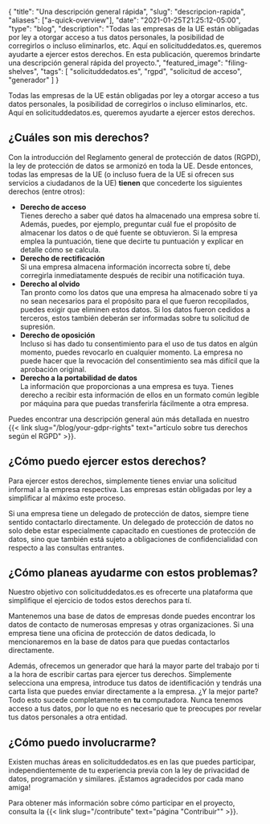 {
    "title": "Una descripción general rápida",
    "slug": "descripcion-rapida",
    "aliases": ["a-quick-overview"],
    "date": "2021-01-25T21:25:12-05:00",
    "type": "blog",
    "description": "Todas las empresas de la UE están obligadas por ley a otorgar acceso a tus datos personales, la posibilidad de corregirlos o incluso eliminarlos, etc. Aquí en solicituddedatos.es, queremos ayudarte a ejercer estos derechos. En esta publicación, queremos brindarte una descripción general rápida del proyecto.",
    "featured_image": "filing-shelves",
    "tags": [ "solicituddedatos.es", "rgpd", "solicitud de acceso", "generador" ]
}

Todas las empresas de la UE están obligadas por ley a otorgar acceso a tus datos personales, la posibilidad de corregirlos o incluso eliminarlos, etc. Aquí en solicituddedatos.es, queremos ayudarte a ejercer estos derechos.

## ¿Cuáles son mis derechos?

Con la introducción del Reglamento general de protección de datos (RGPD), la ley de protección de datos se armonizó en toda la UE. Desde entonces, todas las empresas de la UE (o incluso fuera de la UE si ofrecen sus servicios a ciudadanos de la UE) **tienen** que concederte los siguientes derechos (entre otros):

* **Derecho de acceso**  
Tienes derecho a saber qué datos ha almacenado una empresa sobre tí. Además, puedes, por ejemplo, preguntar cuál fue el propósito de almacenar los datos o de qué fuente se obtuvieron. Si la empresa emplea la puntuación, tiene que decirte tu puntuación y explicar en detalle cómo se calcula.
* **Derecho de rectificación**  
Si una empresa almacena información incorrecta sobre tí, debe corregirla inmediatamente después de recibir una notificación tuya.
* **Derecho al olvido**  
Tan pronto como los datos que una empresa ha almacenado sobre tí ya no sean necesarios para el propósito para el que fueron recopilados, puedes exigir que eliminen estos datos. Si los datos fueron cedidos a terceros, estos también deberán ser informadas sobre tu solicitud de supresión.
* **Derecho de oposición**  
Incluso si has dado tu consentimiento para el uso de tus datos en algún momento, puedes revocarlo en cualquier momento. La empresa no puede hacer que la revocación del consentimiento sea más difícil que la aprobación original.
* **Derecho a la portabilidad de datos**  
La información que proporcionas a una empresa es tuya. Tienes derecho a recibir esta información de ellos en un formato común legible por máquina para que puedas transferirla fácilmente a otra empresa.

Puedes encontrar una descripción general aún más detallada en nuestro {{< link slug="/blog/your-gdpr-rights" text="artículo sobre tus derechos según el RGPD" >}}.

## ¿Cómo puedo ejercer estos derechos?

Para ejercer estos derechos, simplemente tienes enviar una solicitud informal a la empresa respectiva. Las empresas están obligadas por ley a simplificar al máximo este proceso.

Si una empresa tiene un delegado de protección de datos, siempre tiene sentido contactarlo directamente. Un delegado de protección de datos no solo debe estar especialmente capacitado en cuestiones de protección de datos, sino que también está sujeto a obligaciones de confidencialidad con respecto a las consultas entrantes.

## ¿Cómo planeas ayudarme con estos problemas?

Nuestro objetivo con solicituddedatos.es es ofrecerte una plataforma que simplifique el ejercicio de todos estos derechos para tí.

Mantenemos una base de datos de empresas donde puedes encontrar los datos de contacto de numerosas empresas y otras organizaciones. Si una empresa tiene una oficina de protección de datos dedicada, lo mencionaremos en la base de datos para que puedas contactarlos directamente.

Además, ofrecemos un generador que hará la mayor parte del trabajo por ti a la hora de escribir cartas para ejercer tus derechos. Simplemente selecciona una empresa, introduce tus datos de identificación y tendrás una carta lista que puedes enviar directamente a la empresa.
¿Y la mejor parte? Todo esto sucede completamente en **tu** computadora. Nunca tenemos acceso a tus datos, por lo que no es necesario que te preocupes por revelar tus datos personales a otra entidad.

## ¿Cómo puedo involucrarme?

Existen muchas áreas en solicituddedatos.es en las que puedes participar, independientemente de tu experiencia previa con la ley de privacidad de datos, programación y similares. ¡Estamos agradecidos por cada mano amiga!

Para obtener más información sobre cómo participar en el proyecto, consulta la {{< link slug="/contribute" text="página \"Contribuir\"" >}}.
